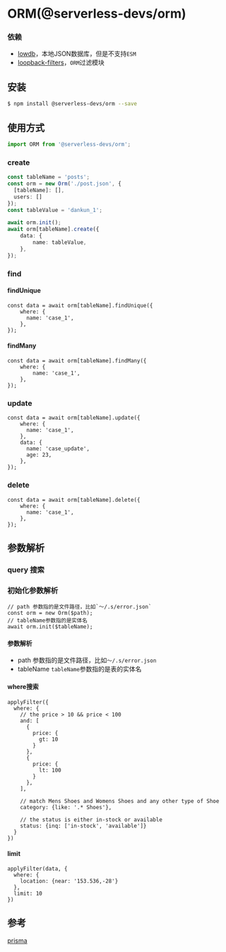 # ORM(@serverless-devs/orm)
### 依赖
- [lowdb](https://github.com/typicode/lowdb)，本地JSON数据库，但是不支持`ESM`
- [loopback-filters](https://github.com/strongloop/loopback-filters)，`ORM`过滤模块

## 安装

```bash
$ npm install @serverless-devs/orm --save
```

## 使用方式

```ts
import ORM from '@serverless-devs/orm';

```
### create
```ts
const tableName = 'posts';
const orm = new Orm('./post.json', {
  [tableName]: [],
  users: []
});
const tableValue = 'dankun_1';

await orm.init();
await orm[tableName].create({
    data: {
        name: tableValue,
    },
});
```

### find
#### findUnique
```
const data = await orm[tableName].findUnique({
    where: {
      name: 'case_1',
    },
});
```
#### findMany
```
const data = await orm[tableName].findMany({
    where: {
        name: 'case_1',
    },
});
```
### update
```
const data = await orm[tableName].update({
    where: {
      name: 'case_1',
    },
    data: {
      name: 'case_update',
      age: 23,
    },
});
```
### delete
```
const data = await orm[tableName].delete({
    where: {
      name: 'case_1',
    },
});
```

## 参数解析

### query 搜索
### 初始化参数解析
```
// path 参数指的是文件路径，比如`～/.s/error.json`
const orm = new Orm($path);
// tableName参数指的是实体名
await orm.init($tableName);
```
#### 参数解析
- path
参数指的是文件路径，比如`～/.s/error.json`
- tableName
`tableName`参数指的是表的实体名



#### where搜索
```
applyFilter({
  where: {
    // the price > 10 && price < 100
    and: [
      {
        price: {
          gt: 10
        }
      },
      {
        price: {
          lt: 100
        }
      },
    ],

    // match Mens Shoes and Womens Shoes and any other type of Shoe
    category: {like: '.* Shoes'},

    // the status is either in-stock or available
    status: {inq: ['in-stock', 'available']}
  }
})
```

#### limit
```
applyFilter(data, {
  where: {
    location: {near: '153.536,-28'}
  },
  limit: 10
})
```

## 参考
[prisma](https://www.prisma.io/docs/concepts/components/prisma-client/crud)